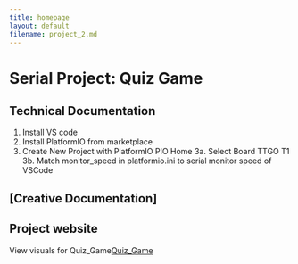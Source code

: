```yaml
---
title: homepage
layout: default
filename: project_2.md
--- 
```


# Serial Project: Quiz Game

## Technical Documentation

1. Install VS code
2. Install PlatformIO from marketplace
3. Create New Project with PlatformIO PIO Home
    3a. Select Board TTGO T1
    3b. Match monitor_speed in platformio.ini to serial monitor speed of VSCode

## [Creative Documentation]

## Project website

View visuals for Quiz_Game[Quiz_Game](./Quiz_Game/)
